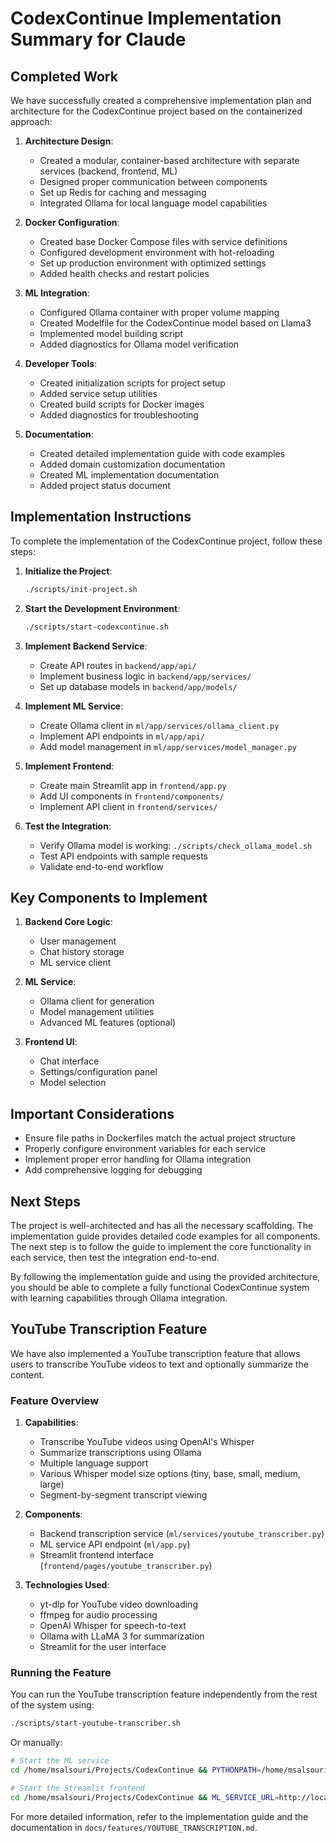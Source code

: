 # CodexContinue Implementation Summary for Claude

## Completed Work

We have successfully created a comprehensive implementation plan and architecture for the CodexContinue project based on the containerized approach:

1. **Architecture Design**: 
   - Created a modular, container-based architecture with separate services (backend, frontend, ML)
   - Designed proper communication between components
   - Set up Redis for caching and messaging
   - Integrated Ollama for local language model capabilities

2. **Docker Configuration**:
   - Created base Docker Compose files with service definitions
   - Configured development environment with hot-reloading
   - Set up production environment with optimized settings
   - Added health checks and restart policies

3. **ML Integration**:
   - Configured Ollama container with proper volume mapping
   - Created Modelfile for the CodexContinue model based on Llama3
   - Implemented model building script
   - Added diagnostics for Ollama model verification

4. **Developer Tools**:
   - Created initialization scripts for project setup
   - Added service setup utilities
   - Created build scripts for Docker images
   - Added diagnostics for troubleshooting

5. **Documentation**:
   - Created detailed implementation guide with code examples
   - Added domain customization documentation
   - Created ML implementation documentation
   - Added project status document

## Implementation Instructions

To complete the implementation of the CodexContinue project, follow these steps:

1. **Initialize the Project**:
   ```bash
   ./scripts/init-project.sh
   ```

2. **Start the Development Environment**:
   ```bash
   ./scripts/start-codexcontinue.sh
   ```

3. **Implement Backend Service**:
   - Create API routes in `backend/app/api/`
   - Implement business logic in `backend/app/services/`
   - Set up database models in `backend/app/models/`

4. **Implement ML Service**:
   - Create Ollama client in `ml/app/services/ollama_client.py`
   - Implement API endpoints in `ml/app/api/`
   - Add model management in `ml/app/services/model_manager.py`

5. **Implement Frontend**:
   - Create main Streamlit app in `frontend/app.py`
   - Add UI components in `frontend/components/`
   - Implement API client in `frontend/services/`

6. **Test the Integration**:
   - Verify Ollama model is working: `./scripts/check_ollama_model.sh`
   - Test API endpoints with sample requests
   - Validate end-to-end workflow

## Key Components to Implement

1. **Backend Core Logic**:
   - User management
   - Chat history storage
   - ML service client

2. **ML Service**:
   - Ollama client for generation
   - Model management utilities
   - Advanced ML features (optional)

3. **Frontend UI**:
   - Chat interface
   - Settings/configuration panel
   - Model selection

## Important Considerations

- Ensure file paths in Dockerfiles match the actual project structure
- Properly configure environment variables for each service
- Implement proper error handling for Ollama integration
- Add comprehensive logging for debugging

## Next Steps

The project is well-architected and has all the necessary scaffolding. The implementation guide provides detailed code examples for all components. The next step is to follow the guide to implement the core functionality in each service, then test the integration end-to-end.

By following the implementation guide and using the provided architecture, you should be able to complete a fully functional CodexContinue system with learning capabilities through Ollama integration.

## YouTube Transcription Feature

We have also implemented a YouTube transcription feature that allows users to transcribe YouTube videos to text and optionally summarize the content.

### Feature Overview

1. **Capabilities**:
   - Transcribe YouTube videos using OpenAI's Whisper
   - Summarize transcriptions using Ollama
   - Multiple language support
   - Various Whisper model size options (tiny, base, small, medium, large)
   - Segment-by-segment transcript viewing

2. **Components**:
   - Backend transcription service (`ml/services/youtube_transcriber.py`)
   - ML service API endpoint (`ml/app.py`)
   - Streamlit frontend interface (`frontend/pages/youtube_transcriber.py`)

3. **Technologies Used**:
   - yt-dlp for YouTube video downloading
   - ffmpeg for audio processing
   - OpenAI Whisper for speech-to-text
   - Ollama with LLaMA 3 for summarization
   - Streamlit for the user interface

### Running the Feature

You can run the YouTube transcription feature independently from the rest of the system using:

```bash
./scripts/start-youtube-transcriber.sh
```

Or manually:

```bash
# Start the ML service
cd /home/msalsouri/Projects/CodexContinue && PYTHONPATH=/home/msalsouri/Projects/CodexContinue FFMPEG_LOCATION=/usr/bin python3 ml/app.py --port 5060

# Start the Streamlit frontend
cd /home/msalsouri/Projects/CodexContinue && ML_SERVICE_URL=http://localhost:5060 PYTHONPATH=/home/msalsouri/Projects/CodexContinue streamlit run frontend/pages/youtube_transcriber.py
```

For more detailed information, refer to the implementation guide and the documentation in `docs/features/YOUTUBE_TRANSCRIPTION.md`.
